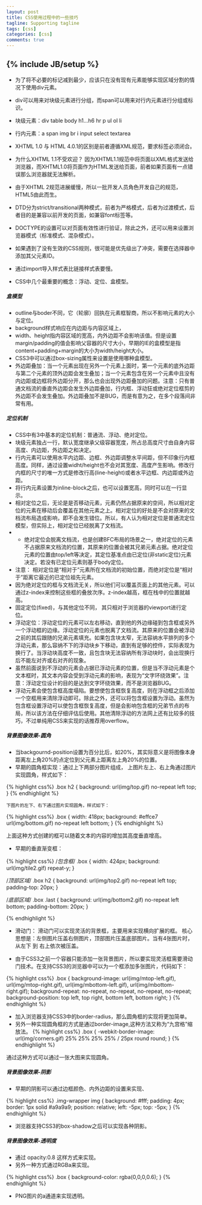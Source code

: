 ```yaml
---
layout: post
title: CSS使用过程中的一些技巧
tagline: Supporting tagline
tags: [css]
categories: [css]
comments: true
---
```

{% include JB/setup %}
----------

+ 为了将不必要的标记减到最少，应该只在没有现有元素能够实现区域分割的情况下使用div元素。
+ div可以用来对块级元素进行分组，而span可以用来对行内元素进行分组或标识。
+ 块级元素：div table body h1...h6 hr p ul ol li
+ 行内元素：a span img br i input select textarea
+ XHTML 1.0 与 HTML 4.0.1的区别是前者遵循XML规范，要求标签必须闭合。
+ 为什么XHTML 1.1不受欢迎？
    因为XHTML1.1规范中将页面以XML格式发送给浏览器，而XHTML1.0将页面作为HTML发送给页面，前者如果页面有一点错误那么浏览器就无法解析。
    
+ 由于XHTML 2规范进展缓慢，所以一批开发人员角色开发自己的规范，HTML5由此而生。
+ DTD分为strict/transitional两种模式，前者为严格模式，后者为过渡模式，后者目的是兼容以前开发的页面，如兼容font标签等。
+ DOCTYPE的设置可以对页面有效性进行验证，除此之外，还可以用来设置浏览器模式（标准模式、混杂模式）。
+ 如果遇到了没有生效的CSS规则，很可能是优先级出了冲突，需要在选择器中添加其父元素ID。
+ 通过import导入样式表比链接样式表要慢。
+ CSS中几个最重要的概念：浮动、定位、盒模型。

##### 盒模型

+ outline与boder不同，它（轮廓）回执在元素框智商，所以不影响元素的大小与定位。
+ background样式响应在内边距与内容区域上， 
+ width、height指内容区域的宽高，内外边距不会影响该值。但是设置margin/padding的值会影响父容器的尺寸大小，早期的IE的盒模型是指content+padding+margin的大小为width/height大小。
+ CSS3中可以通过box-sizing属性来设置是使用哪种盒模型。
+ 外边距叠加：当一个元素出现在另外一个元素上面时，第一个元素的底外边距与第二个元素的顶外边距会发生叠加；当一个元素包含在另一个元素中且没有内边距或边框将外边距分开，那么也会出现外边距叠加的问题。注意：只有普通文档流的垂直外边距会发生外边距叠加，行内框、浮动狂或绝对定位框剪的外边距不会发生叠加。外边距叠加不是BUG，而是有意为之，在多个段落间非常有用。

##### 定位机制

+ CSS中有3中基本的定位机制：普通流、浮动、绝对定位。
+ 块级元素独占一行，默认宽度继承父级容器宽度，所占总高度尺寸由自身内容高度、内边距，外边距之和决定。
+ 行内元素可以使用水平内边距、边框、外边距调整水平间距，但不印象行内框高度。同样，通过设置widht/height也不会对其宽度、高度产生影响。修改行内框的尺寸的唯一方式是修改行高(line-height)或者水平边框、内边距或外边距。
+ 将行内元素设置为inline-block之后，也可以设置宽高，同时可以在一行显示。
+ 相对定位之后，无论是是否移动元素，元素仍然占据原来的空间，所以相对定位的元素在移动后会覆盖在其他元素之上。相对定位的好处是不会对原来的文档流布局造成影响，即不会发生错位。所以，有人认为相对定位是普通流定位模型，但实际上，相对定位已经脱离了文档流。
+ + 绝对定位会脱离文档流，也是创建BFC布局的场景之一，绝对定位的元素不占据原来文档流的位置，其原来的位置会被其兄弟元素占据。绝对定位元素的位置由top/left等决定，其定位基准点由已定位(非static定位)元素决定。若没有已定位元素则基于body定位。
+ 注意： 相对定位是“相对于”元素所在文档流的初始位置，而绝对定位是“相对于”距离它最近的已定位祖先元素。
+ 因为绝对定位的框与文档流无关，所以他们可以覆盖页面上的其他元素。可以通过z-index来控制这些框的叠放次序。z-index越高，框在栈中的位置就越高。
+ 固定定位(fixed)，与其他定位不同， 其只相对于浏览器的viewport进行定位。
+ 浮动定位：浮动定位的元素可以左右移动，直到他的外边缘碰到包含框或另外一个浮动框的边缘。浮动定位的元素也脱离了文档流。其原来的位置会被浮动之前的其后跟随的兄弟元素填充。如果包含块太窄，无法容纳水平排列的多个浮动元素，那么容纳不下的浮动块乡下移动，直到有足够的控件，实际表现为换行了。当浮动块高度不一致，且包含块无法容纳所有浮动块时，会出现换行后不能左对齐或右对齐的现象。
+ 虽然前面说到不浮动的元素会占据已浮动元素的位置，但是当不浮动元素是个文本框时，其文本内容会受到浮动元素的影响，表现为“文字环绕效果”。注意：浮动定位设计的目的是达到文字环绕效果，而不是浏览器BUG。
+ 浮动元素会使包含框高度塌陷。要想使包含框恢复高度，则在浮动框之后添加一个空框用来清除浮动即可。除此之外，还可以将包含框设置为浮动。虽然为包含框设置浮动可以使包含框恢复高度，但是会影响包含框的兄弟节点的布局，所以该方法在仔细评估后使用。其他清除浮动的方法网上还有比较多的技巧，不过单纯用CSS来实现的话推荐用overflow。

##### 背景图像效果-圆角

+ 当backgournd-position设置为百分比后，如20%，其实际意义是将图像本身距离左上角20%的点定位到父元素上距离左上角20%的位置。
+ 早期的圆角框实现：通过上下两部分图片组成，
    上图片左上、右上角通过图片实现圆角，样式如下：

{% highlight css%}
   .box h2 {
        background: url(img/top.gif) no-repeat left top;
    }
{% endhighlight %}

    下图片的左下、右下通过图片实现圆角，样式如下：
    
{% highlight css%}
   .box {
        width: 418px;
        background: #effce7 url(img/bottom.gif) no-repeat left bottom;
    }
{% endhighlight %}

上面这种方式创建的框可以随着文本的内容的增加其高度垂直增高。


+ 早期的垂直渐变框：

{% highlight css%}
/*包含框*/
.box {
    width: 424px;
    background: url(img/tile2.gif) repeat-y;
}


/*顶部区域*/
.box h2 {
    background: url(img/top2.gif) no-repeat left top;
    padding-top: 20px;
}


/*底部区域*/
.box .last {
    background: url(img/bottom2.gif) no-repeat left bottom;
    padding-bottom: 20px;
}

{% endhighlight %}

+ 滑动门：
    滑动门可以实现灵活的背景框，主要用来实现横向扩展的框。
    核心思想是：左侧图片压盖右侧图片，顶部图片压盖底部图片。当有4张图片时，从左下 到 右上依次被压盖。
    
+ 由于CSS3之前一个容器只能添加一张背景图片，所以要实现灵活框需要滑动门技术。在支持CSS3的浏览器中可以为一个框添加多张图片，代码如下：

{% highlight css%}
   .box {
        background-image: url(img/mtop-left.gif), url(img/mtop-right.gif), url(img/mbottom-left.gif), url(img/mbottom-right.gif);
        background-repeat: no-repeat, no-repeat, no-repeat, no-repeat;
        background-position: top left, top right, bottom left, bottom right;
    }
{% endhighlight %}


+ 加入浏览器支持CSS3中的border-radius，那么圆角框的实现将更加简单。
+ 另外一种实现圆角框的方式是通过border-image,这种方法又称为“九宫格”缩放法。
{% highlight css%}
.box {
    -webkit-border-image: url(img/corners.gif) 25% 25% 25% 25% / 25px round round;
}
{% endhighlight %}

通过这种方式可以通过一张大图来实现圆角。

##### 背景图像效果-阴影

+ 早期的阴影可以通过边框颜色、内外边距的设置来实现、

{% highlight css%}
.img-wrapper img {
    background: #fff;
    padding: 4px;
    border: 1px solid #a9a9a9;
    position: relative;
    left: -5px;
    top: -5px;
}
{% endhighlight %}

+ 浏览器支持CSS3的box-shadow之后可以实现各种阴影。

##### 背景图像效果-透明度

+ 通过 opacity:0.8 这样方式来实现。
+ 另外一种方式通过RGBa来实现。

{% highlight css%}
.box {
    background-color: rgba(0,0,0,0.6);
}
{% endhighlight %}

+ PNG图片的a通道来实现透明。
